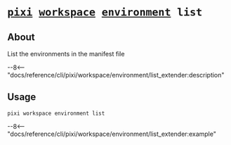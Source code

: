 <!--- This file is autogenerated. Do not edit manually! -->
# <code>[pixi](../../../pixi.md) [workspace](../../workspace.md) [environment](../environment.md) list</code>

## About
List the environments in the manifest file

--8<-- "docs/reference/cli/pixi/workspace/environment/list_extender:description"

## Usage
```
pixi workspace environment list
```

--8<-- "docs/reference/cli/pixi/workspace/environment/list_extender:example"
